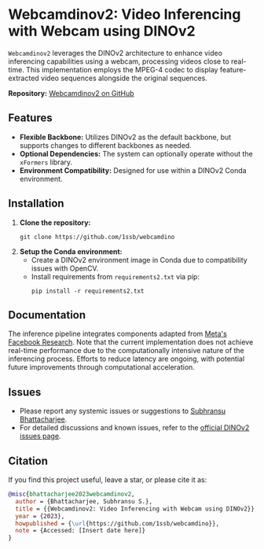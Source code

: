 # Webcamdinov2: Video Inferencing with Webcam using DINOv2

`Webcamdinov2` leverages the DINOv2 architecture to enhance video inferencing capabilities using a webcam, processing videos close to real-time. This implementation employs the MPEG-4 codec to display feature-extracted video sequences alongside the original sequences.

**Repository:** [Webcamdinov2 on GitHub](https://github.com/1ssb/webcamdino)

## Features
- **Flexible Backbone:** Utilizes DINOv2 as the default backbone, but supports changes to different backbones as needed.
- **Optional Dependencies:** The system can optionally operate without the `xFormers` library.
- **Environment Compatibility:** Designed for use within a DINOv2 Conda environment. 

## Installation
1. **Clone the repository:**
   ```
   git clone https://github.com/1ssb/webcamdino
   ```
2. **Setup the Conda environment:**
   - Create a DINOv2 environment image in Conda due to compatibility issues with OpenCV. 
   - Install requirements from `requirements2.txt` via pip:
     ```
     pip install -r requirements2.txt
     ```

## Documentation
The inference pipeline integrates components adapted from [Meta's Facebook Research](https://github.com/facebookresearch/dinov2). Note that the current implementation does not achieve real-time performance due to the computationally intensive nature of the inferencing process. Efforts to reduce latency are ongoing, with potential future improvements through computational acceleration.

## Issues
- Please report any systemic issues or suggestions to [Subhransu Bhattacharjee](mailto:Subhransu.Bhattacharjee@anu.edu.au).
- For detailed discussions and known issues, refer to the [official DINOv2 issues page](https://github.com/facebookresearch/dinov2/issues/2).

## Citation
If you find this project useful, leave a star, or please cite it as:

```bibtex
@misc{bhattacharjee2023webcamdinov2,
  author = {Bhattacharjee, Subhransu S.},
  title = {{Webcamdinov2: Video Inferencing with Webcam using DINOv2}},
  year = {2023},
  howpublished = {\url{https://github.com/1ssb/webcamdino}},
  note = {Accessed: [Insert date here]}
}
```
